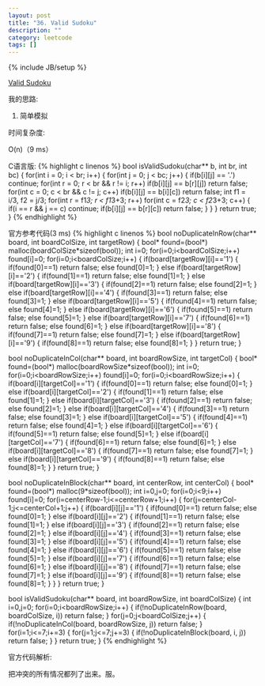 ```yaml
---
layout: post
title: "36. Valid Sudoku"
description: ""
category: leetcode
tags: []
---
```

{% include JB/setup %}


[Valid Sudoku](https://leetcode.com/problems/valid-sudoku/)

我的思路:

1. 简单模拟

时间复杂度:

O(n)（9 ms）

C语言版:
{% highlight c linenos %} 
bool isValidSudoku(char** b, int br, int bc) {
    for(int i = 0; i < br; i++) {
        for(int j = 0; j < bc; j++) {
            if(b[i][j] == '.')
                continue;
            for(int r = 0; r < br && r != i; r++)
                if(b[i][j] == b[r][j])
                    return false;
            for(int c = 0; c < br && c != j; c++)
                if(b[i][j] == b[i][c])
                    return false;
            int f1 = i/3, f2 = j/3;
            for(int r = f1*3; r < f1*3+3; r++)
                for(int c = f2*3; c < f2*3+3; c++) { 
                    if(i == r && j == c)
                        continue;
                    if(b[i][j] == b[r][c])
                        return false;
                }
        }
    }
    return true;
}
{% endhighlight %}


官方参考代码(3 ms)
{% highlight c linenos %} 
bool noDuplicateInRow(char** board, int boardColSize, int targetRow) {
    bool* found=(bool*) malloc(boardColSize*sizeof(bool));
    int i=0;
    for(i=0;i<boardColSize;i++) found[i]=0;
    for(i=0;i<boardColSize;i++) {
        if(board[targetRow][i]=='1') {
            if(found[0]==1) return false;
            else found[0]=1;
        } else if(board[targetRow][i]=='2') {
            if(found[1]==1) return false;
            else found[1]=1;
        } else if(board[targetRow][i]=='3') {
            if(found[2]==1) return false;
            else found[2]=1;
        } else if(board[targetRow][i]=='4') {
            if(found[3]==1) return false;
            else found[3]=1;
        } else if(board[targetRow][i]=='5') {
            if(found[4]==1) return false;
            else found[4]=1;
        } else if(board[targetRow][i]=='6') {
            if(found[5]==1) return false;
            else found[5]=1;
        } else if(board[targetRow][i]=='7') {
            if(found[6]==1) return false;
            else found[6]=1;
        } else if(board[targetRow][i]=='8') {
            if(found[7]==1) return false;
            else found[7]=1;
        } else if(board[targetRow][i]=='9') {
            if(found[8]==1) return false;
            else found[8]=1;
        }
    }
    return true;
}

bool noDuplicateInCol(char** board, int boardRowSize, int targetCol) {
    bool* found=(bool*) malloc(boardRowSize*sizeof(bool));
    int i=0;
    for(i=0;i<boardRowSize;i++) found[i]=0;
    for(i=0;i<boardRowSize;i++) {
        if(board[i][targetCol]=='1') {
            if(found[0]==1) return false;
            else found[0]=1;
        } else if(board[i][targetCol]=='2') {
            if(found[1]==1) return false;
            else found[1]=1;
        } else if(board[i][targetCol]=='3') {
            if(found[2]==1) return false;
            else found[2]=1;
        } else if(board[i][targetCol]=='4') {
            if(found[3]==1) return false;
            else found[3]=1;
        } else if(board[i][targetCol]=='5') {
            if(found[4]==1) return false;
            else found[4]=1;
        } else if(board[i][targetCol]=='6') {
            if(found[5]==1) return false;
            else found[5]=1;
        } else if(board[i][targetCol]=='7') {
            if(found[6]==1) return false;
            else found[6]=1;
        } else if(board[i][targetCol]=='8') {
            if(found[7]==1) return false;
            else found[7]=1;
        } else if(board[i][targetCol]=='9') {
            if(found[8]==1) return false;
            else found[8]=1;
        }
    }
    return true;
}

bool noDuplicateInBlock(char** board, int centerRow, int centerCol) {
    bool* found=(bool*) malloc(9*sizeof(bool));
    int i=0,j=0;
    for(i=0;i<9;i++) found[i]=0;
    for(i=centerRow-1;i<=centerRow+1;i++) {
        for(j=centerCol-1;j<=centerCol+1;j++) {
            if(board[i][j]=='1') {
                if(found[0]==1) return false;
                else found[0]=1;
            } else if(board[i][j]=='2') {
                if(found[1]==1) return false;
                else found[1]=1;
            } else if(board[i][j]=='3') {
                if(found[2]==1) return false;
                else found[2]=1;
            } else if(board[i][j]=='4') {
                if(found[3]==1) return false;
                else found[3]=1;
            } else if(board[i][j]=='5') {
                if(found[4]==1) return false;
                else found[4]=1;
            } else if(board[i][j]=='6') {
                if(found[5]==1) return false;
                else found[5]=1;
            } else if(board[i][j]=='7') {
                if(found[6]==1) return false;
                else found[6]=1;
            } else if(board[i][j]=='8') {
                if(found[7]==1) return false;
                else found[7]=1;
            } else if(board[i][j]=='9') {
                if(found[8]==1) return false;
                else found[8]=1;
            }
        }
    }
    return true;
}

bool isValidSudoku(char** board, int boardRowSize, int boardColSize) {
    int i=0,j=0;
    for(i=0;i<boardRowSize;i++) {
        if(!noDuplicateInRow(board, boardColSize, i)) return false;
    }
    for(j=0;j<boardColSize;j++) {
        if(!noDuplicateInCol(board, boardRowSize, j)) return false;
    }
    for(i=1;i<=7;i+=3) {
        for(j=1;j<=7;j+=3) {
            if(!noDuplicateInBlock(board, i, j)) return false;
        }
    }
    return true;
}
{% endhighlight %}

官方代码解析:

把冲突的所有情况都列了出来。服。





